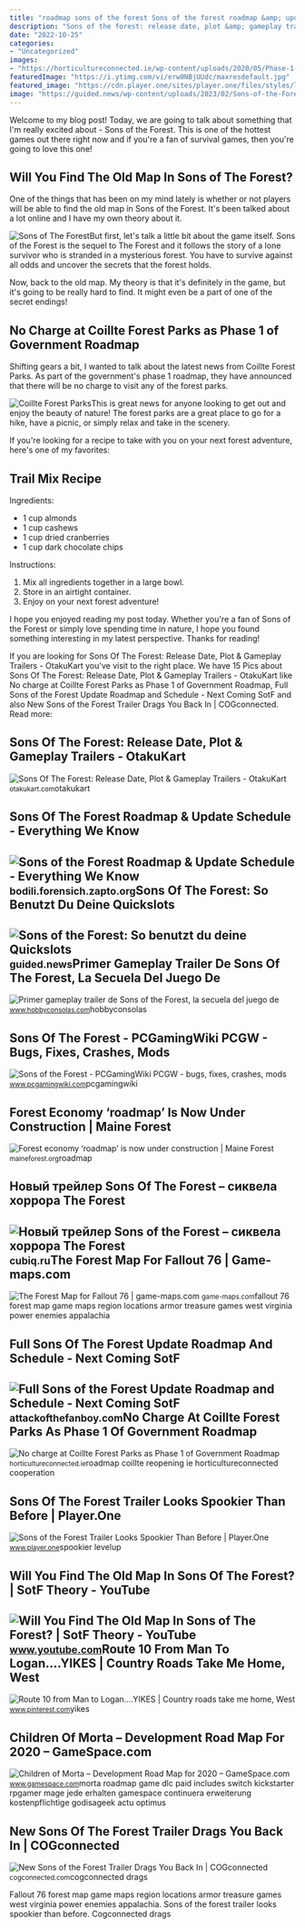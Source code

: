 ```yaml
---
title: "roadmap sons of the forest Sons of the forest roadmap &amp; update schedule"
description: "Sons of the forest: release date, plot &amp; gameplay trailers"
date: "2022-10-25"
categories:
- "Uncategorized"
images:
- "https://horticultureconnected.ie/wp-content/uploads/2020/05/Phase-1-Roadmap.jpg"
featuredImage: "https://i.ytimg.com/vi/erw0NBjUUdc/maxresdefault.jpg"
featured_image: "https://cdn.player.one/sites/player.one/files/styles/lg/public/2020/12/29/sons-forest.jpg"
image: "https://guided.news/wp-content/uploads/2023/02/Sons-of-the-Forest-Quickslot-Guide.jpg"
---
```


Welcome to my blog post! Today, we are going to talk about something that I'm really excited about - Sons of the Forest. This is one of the hottest games out there right now and if you're a fan of survival games, then you're going to love this one!

Will You Find The Old Map In Sons of The Forest?
------------------------------------------------

One of the things that has been on my mind lately is whether or not players will be able to find the old map in Sons of the Forest. It's been talked about a lot online and I have my own theory about it.

![Sons of The Forest](https://i.ytimg.com/vi/erw0NBjUUdc/maxresdefault.jpg)But first, let's talk a little bit about the game itself. Sons of the Forest is the sequel to The Forest and it follows the story of a lone survivor who is stranded in a mysterious forest. You have to survive against all odds and uncover the secrets that the forest holds.

Now, back to the old map. My theory is that it's definitely in the game, but it's going to be really hard to find. It might even be a part of one of the secret endings!

No Charge at Coillte Forest Parks as Phase 1 of Government Roadmap
------------------------------------------------------------------

Shifting gears a bit, I wanted to talk about the latest news from Coillte Forest Parks. As part of the government's phase 1 roadmap, they have announced that there will be no charge to visit any of the forest parks.

![Coillte Forest Parks](https://horticultureconnected.ie/wp-content/uploads/2020/05/Phase-1-Roadmap.jpg)This is great news for anyone looking to get out and enjoy the beauty of nature! The forest parks are a great place to go for a hike, have a picnic, or simply relax and take in the scenery.

If you're looking for a recipe to take with you on your next forest adventure, here's one of my favorites:

Trail Mix Recipe
----------------

Ingredients:

- 1 cup almonds
- 1 cup cashews
- 1 cup dried cranberries
- 1 cup dark chocolate chips

Instructions:

1. Mix all ingredients together in a large bowl.
2. Store in an airtight container.
3. Enjoy on your next forest adventure!

I hope you enjoyed reading my post today. Whether you're a fan of Sons of the Forest or simply love spending time in nature, I hope you found something interesting in my latest perspective. Thanks for reading!

If you are looking for Sons Of The Forest: Release Date, Plot &amp; Gameplay Trailers - OtakuKart you've visit to the right place. We have 15 Pics about Sons Of The Forest: Release Date, Plot &amp; Gameplay Trailers - OtakuKart like No charge at Coillte Forest Parks as Phase 1 of Government Roadmap, Full Sons of the Forest Update Roadmap and Schedule - Next Coming SotF and also New Sons of the Forest Trailer Drags You Back In | COGconnected. Read more:

Sons Of The Forest: Release Date, Plot &amp; Gameplay Trailers - OtakuKart
--------------------------------------------------------------------------

 ![Sons Of The Forest: Release Date, Plot & Gameplay Trailers - OtakuKart](https://otakukart.com/wp-content/uploads/2021/07/Sons-Of-The-Forest-Releasig-e1626358360567.jpg) <small>otakukart.com</small>otakukart

Sons Of The Forest Roadmap &amp; Update Schedule - Everything We Know
---------------------------------------------------------------------

 ![Sons of the Forest Roadmap & Update Schedule - Everything We Know](https://progameguides.com/wp-content/uploads/2023/03/Sons-of-the-Forest-board-helicopter-featured-1.jpg?resize=768,432) <small>bodili.forensich.zapto.org</small>Sons Of The Forest: So Benutzt Du Deine Quickslots
--------------------------------------------------

 ![Sons of the Forest: So benutzt du deine Quickslots](https://guided.news/wp-content/uploads/2023/02/Sons-of-the-Forest-Quickslot-Guide.jpg) <small>guided.news</small>Primer Gameplay Trailer De Sons Of The Forest, La Secuela Del Juego De
----------------------------------------------------------------------

 ![Primer gameplay trailer de Sons of the Forest, la secuela del juego de](https://cdn.hobbyconsolas.com/sites/navi.axelspringer.es/public/styles/1200/public/media/image/2020/12/sons-forest-2179155.jpg?itok=LbGbEBxQ) <small>www.hobbyconsolas.com</small>hobbyconsolas

Sons Of The Forest - PCGamingWiki PCGW - Bugs, Fixes, Crashes, Mods
-------------------------------------------------------------------

 ![Sons of the Forest - PCGamingWiki PCGW - bugs, fixes, crashes, mods](https://thumbnails.pcgamingwiki.com/d/d8/Sons_of_the_Forest_cover.jpg/300px-Sons_of_the_Forest_cover.jpg) <small>www.pcgamingwiki.com</small>pcgamingwiki

Forest Economy ‘roadmap’ Is Now Under Construction | Maine Forest
-----------------------------------------------------------------

 ![Forest economy ‘roadmap’ is now under construction | Maine Forest](http://maineforest.org/wp-content/uploads/2017/03/Roadmap-organization-chart-3-1-17-no-names-768x363.jpg) <small>maineforest.org</small>roadmap

Новый трейлер Sons Of The Forest – сиквела хоррора The Forest
-------------------------------------------------------------

 ![Новый трейлер Sons of the Forest – сиквела хоррора The Forest](https://cubiq.ru/wp-content/uploads/2020/12/sons-of-the-forest.jpg) <small>cubiq.ru</small>The Forest Map For Fallout 76 | Game-maps.com
---------------------------------------------

 ![The Forest Map for Fallout 76 | game-maps.com](https://game-maps.com/Fallout-76/img/The-Forest-Fallout-76-Map.jpg) <small>game-maps.com</small>fallout 76 forest map game maps region locations armor treasure games west virginia power enemies appalachia

Full Sons Of The Forest Update Roadmap And Schedule - Next Coming SotF
----------------------------------------------------------------------

 ![Full Sons of the Forest Update Roadmap and Schedule - Next Coming SotF](https://attackofthefanboy.com/wp-content/uploads/2023/02/How-to-Heal-Kelvin-in-Sons-of-the-Forest.jpg?resize=768) <small>attackofthefanboy.com</small>No Charge At Coillte Forest Parks As Phase 1 Of Government Roadmap
------------------------------------------------------------------

 ![No charge at Coillte Forest Parks as Phase 1 of Government Roadmap](https://horticultureconnected.ie/wp-content/uploads/2020/05/Phase-1-Roadmap.jpg) <small>horticultureconnected.ie</small>roadmap coillte reopening ie horticultureconnected cooperation

Sons Of The Forest Trailer Looks Spookier Than Before | Player.One
------------------------------------------------------------------

 ![Sons of the Forest Trailer Looks Spookier Than Before | Player.One](https://cdn.player.one/sites/player.one/files/styles/lg/public/2020/12/29/sons-forest.jpg) <small>www.player.one</small>spookier levelup

Will You Find The Old Map In Sons Of The Forest? | SotF Theory - YouTube
------------------------------------------------------------------------

 ![Will You Find The Old Map In Sons of The Forest? | SotF Theory - YouTube](https://i.ytimg.com/vi/erw0NBjUUdc/maxresdefault.jpg) <small>www.youtube.com</small>Route 10 From Man To Logan....YIKES | Country Roads Take Me Home, West
----------------------------------------------------------------------

 ![Route 10 from Man to Logan....YIKES | Country roads take me home, West](https://i.pinimg.com/originals/cb/4a/04/cb4a04174e17aa5b8c99693ce9a3898c.jpg) <small>www.pinterest.com</small>yikes

Children Of Morta – Development Road Map For 2020 – GameSpace.com
-----------------------------------------------------------------

 ![Children of Morta – Development Road Map for 2020 – GameSpace.com](https://www.gamespace.com/wp-content/uploads/2019/12/Children-of-Morta-Development-Road-Map-for-2020.jpg) <small>www.gamespace.com</small>morta roadmap game dlc paid includes switch kickstarter rpgamer mage jede erhalten gamespace continuera erweiterung kostenpflichtige godisageek actu optimus

New Sons Of The Forest Trailer Drags You Back In | COGconnected
---------------------------------------------------------------

 ![New Sons of the Forest Trailer Drags You Back In | COGconnected](https://cogconnected.com/wp-content/uploads/2020/12/Sons-of-the-Forest-McRib-890x520-min.jpg) <small>cogconnected.com</small>cogconnected drags

Fallout 76 forest map game maps region locations armor treasure games west virginia power enemies appalachia. Sons of the forest trailer looks spookier than before. Cogconnected drags
